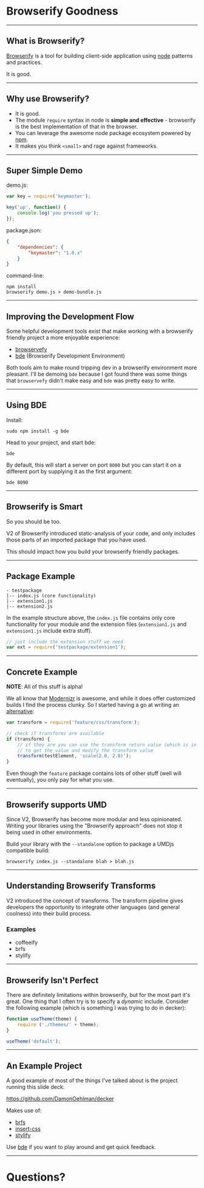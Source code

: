 # Browserify Goodness 

---

## What is Browserify?

[Browserify](https://github.com/substack/node-browserify) is a tool for building client-side application using [node](https://nodejs.org/) patterns and practices.

It is good.

---

## Why use Browserify?

- It is good.
- The module `require` syntax in node is __simple and effective__ - browserify is the best implementation of that in the browser.
- You can leverage the awesome node package ecosystem powered by [npm](https://npmjs.org/).
- It makes you think `<small>` and rage against frameworks.

---

## Super Simple Demo

demo.js:
```js
var key = require('keymaster');

key('up', function() {
    console.log('you pressed up'); 
});
```

package.json:

```json
{
    "dependencies": {
        "keymaster": "1.0.x"
    }
}
```

command-line:

```
npm install
browserify demo.js > demo-bundle.js
```

---

## Improving the Development Flow

Some helpful development tools exist that make working with a browserify friendly project a more enjoyable experience:

- [browservefy](https://github.com/chrisdickinson/browservefy)
- [bde](https://github.com/DamonOehlman/bde) (Browserify Development Environment)

Both tools aim to make round tripping dev in a browserify environment more pleasant.  I'll be demoing `bde` because I got found there was some things that `browservefy` didn't make easy and `bde` was pretty easy to write.

---

## Using BDE

Install:

```
sudo npm install -g bde
```

Head to your project, and start bde:

```
bde
```

By default, this will start a server on port `8080` but you can start it on a different port by supplying it as the first argument:

```
bde 8090
```

---

## Browserify is Smart

So you should be too.

V2 of Browserify introduced static-analysis of your code, and only includes those parts of an imported package that you have used. 

This should impact how you build your browserify friendly packages.

---

## Package Example

```
- testpackage
|-- index.js (core functionality)
|-- extension1.js
|-- extension2.js
```

In the example structure above, the `index.js` file contains only core functionality for your module and the extension files (`extension1.js` and `extension1.js` include extra stuff).

```js
// just include the extension stuff we need
var ext = require('testpackage/extension1');
```

---

## Concrete Example

__NOTE__: All of this stuff is alpha!

We all know that [Modernizr](http://modernizr.com/) is awesome, and while it does offer customized builds I find the process clunky.  So I started having a go at writing an [alternative](https://github.com/DamonOehlman/feature):

```js
var transform = require('feature/css/transform');

// check if transforms are available
if (transform) {
    // if they are you can use the transform return value (which is in fact a function)
    // to get the value and modify the transform value
    transform(testElement, 'scale(2.0, 2.0)');
}
```

Even though the `feature` package contains lots of other stuff (well will eventually), you only pay for what you use.

---

## Browserify supports UMD

Since V2, Browserify has become more modular and less opinionated.  Writing your libraries using the "Browserify approach" does not stop it being used in other environments.

Build your library with the `--standalone` option to package a UMDjs compatible build:

```
browserify index.js --standalone blah > blah.js
```

--- 

## Understanding Browserify Transforms

V2 introduced the concept of transforms.  The transform pipeline gives developers the opportunity to integrate other languages (and general coolness) into their build process.

### Examples

- coffeeify
- brfs
- stylify

---

## Browserify Isn't Perfect

There are definitely limitations within browserify, but for the most part it's great.  One thing that I often try is to specify a _dynamic_ include.  Consider the following example (which is something I was trying to do in decker):

```js
function useTheme(theme) {
    require ('./themes/' + theme);
}

useTheme('default');
```

---

## An Example Project

A good example of most of the things I've talked about is the project running this slide deck:

<https://github.com/DamonOehlman/decker>

Makes use of:

- [brfs](https://github.com/substack/brfs)
- [insert-css](https://github.com/substack/insert-css)
- [stylify](https://github.com/DamonOehlman/stylify)

Use [bde](https://github.com/DamonOehlman/bde) if you want to play around and get quick feedback.

---

# Questions?

